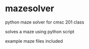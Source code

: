 # mazesolver
python maze solver for cmsc 201 class

solves a maze using python script

example maze files included
